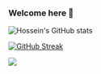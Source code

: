 ### Welcome here 👋
 

![Hossein's GitHub stats](https://github-readme-stats.vercel.app/api?username=Hosseincpl&show_icons=True&theme=dark)[<div align="left">
![GitHub Streak](https://streak-stats.demolab.com?user=Hosseincpl&theme=dark&hide_border=True)](https://git.io/streak-stats)
<div align="right">

 
<img src="https://komarev.com/ghpvc/?username=Hosseincpl&&style=flat-square" align="left" />
</div>

